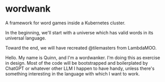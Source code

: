 # wordwank

A framework for word games inside a Kubernetes cluster.

In the beginning, we'll start with a universe which has valid words in its universal language.

Toward the end, we will have recreated @tilemasters from LambdaMOO.

Hello. My name is Quinn, and I'm a wordwanker. I'm doing this as exercise in design. Most of the code will be bootstrapped and boilerplated by ChatGPT or whatever other LLM I happen to have handy, unless there's something interesting in the language with which I want to work.
